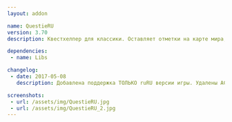 ```yaml
---
layout: addon

name: QuestieRU
version: 3.70
description: Квестхелпер для классики. Оставляет отметки на карте мира, тем самым указывая вам, куда следует бежать для выполнения того или иного задания. 

dependencies:
 - name: Libs

changelog:
 - date: 2017-05-08
   description: Добавлена поддержка ТОЛЬКО ruRU версии игры. Удалены ACE библиотеки. Добавлена зависимость от !Libs.

screenshots:
 - url: /assets/img/QuestieRU.jpg
 - url: /assets/img/QuestieRU_2.jpg
---
```

